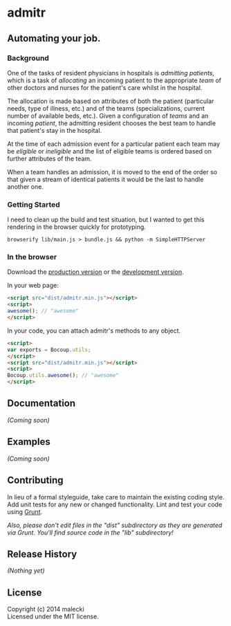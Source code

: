 # admitr

## Automating your job.

### Background

One of the tasks of resident physicians in hospitals is _admitting patients_, which is a task of _allocating_ an incoming patient to the appropriate _team_ of other doctors and nurses for the patient's care whilst in the hospital. 

The allocation is made based on attributes of both the patient (particular needs, type of illness, etc.) and of the teams (specializations, current number of available beds, etc.). Given a configuration of _teams_ and an incoming _patient_, the admitting resident chooses the best team to handle that patient's stay in the hospital.

At the time of each admission event for a particular patient each team may be _eligible_ or _ineligible_ and the list of eligible teams is ordered based on further attributes of the team.

When a team handles an admission, it is moved to the end of the order so that given a stream of identical patients it would be the last to handle another one.

### Getting Started

I need to clean up the build and test situation, but I wanted to get this rendering in the browser quickly for prototyping.

```
browserify lib/main.js > bundle.js && python -m SimpleHTTPServer
```

### In the browser
Download the [production version][min] or the [development version][max].

[min]: https://raw.github.com/malecki/admitr/master/dist/admitr.min.js
[max]: https://raw.github.com/malecki/admitr/master/dist/admitr.js

In your web page:

```html
<script src="dist/admitr.min.js"></script>
<script>
awesome(); // "awesome"
</script>
```

In your code, you can attach admitr's methods to any object.

```html
<script>
var exports = Bocoup.utils;
</script>
<script src="dist/admitr.min.js"></script>
<script>
Bocoup.utils.awesome(); // "awesome"
</script>
```

## Documentation
_(Coming soon)_

## Examples
_(Coming soon)_

## Contributing
In lieu of a formal styleguide, take care to maintain the existing coding style. Add unit tests for any new or changed functionality. Lint and test your code using [Grunt](http://gruntjs.com/).

_Also, please don't edit files in the "dist" subdirectory as they are generated via Grunt. You'll find source code in the "lib" subdirectory!_

## Release History
_(Nothing yet)_

## License
Copyright (c) 2014 malecki  
Licensed under the MIT license.
